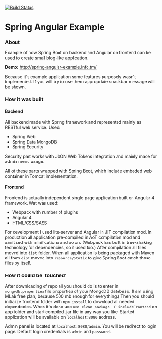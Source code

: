 [![Build Status](https://travis-ci.org/SpaiR/spring-angular-example.svg?branch=master)](https://travis-ci.org/SpaiR/spring-angular-example)

# Spring Angular Example
### About
Example of how Spring Boot on backend and Angular on frontend can be used to create small blog-like application.

__Demo:__ http://spring-angular-example.info.tm/

Because it's example application some features purposely wasn't implemented. If you will try to use them appropriate snackbar message will be shown.

### How it was built
#### Backend
All backend made with Spring framework and represented mainly as RESTful web service. Used:
* Spring Web
* Spring Data MongoDB
* Spring Security

Security part works with JSON Web Tokens integration and mainly made for admin menu usage.

All of these parts wrapped with Spring Boot, which include embeded web container in Tomcat implementation.

#### Frontend
Frontend is actually independent single page application built on Angular 4 framework. Wat was used:
* Webpack with number of plugins
* Angular 4
* HTML/CSS/SASS

For development I used lite-server and Angular in JIT compilation mod. In production all application pre-compiled in AoT compilation mod and sanitized with minifications and so on. (Webpack has built in tree-shaking technology for dependencies, so it used too.) After compilation all files moved into `dist` folder. When all application is being packaged with Maven all from `dist` moved into `resource/static` to give Spring Boot catch those files by itself.

### How it could be 'touched'
After downloading of repo all you should do is to enter in `mongodb.properties` file properties of your MongoDB database. (I am using MLab free plan, because 500 mb enough for everything.) Then you should initialize frontend folder with `npm install` to download all needed dependecies. When it's done use `mvn clean package -P includeFrontend` on app folder and start compiled .jar file in any way you like. Started application will be available on `localhost:8080` address. 

Admin panel is located at `localhost:8080/admin`. You will be redirect to login page. Default login credentials is `admin` and `password`.
